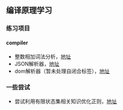 ## 编译原理学习

### 练习项目

#### compiler

+ 整数相加词法分析，[地址](https://github.com/goblin-pitcher/compiler-principle-tourist/tree/master/compiler/integer-calculation)
+ JSON解析器，[地址](https://github.com/goblin-pitcher/compiler-principle-tourist/tree/master/compiler/JSON-parser)
+ dom解析器（暂未处理自闭合标签），[地址](https://github.com/goblin-pitcher/compiler-principle-tourist/tree/master/compiler/dom-parser)



### 一些尝试

+ 尝试利用有限状态集相关知识优化正则，[地址](https://github.com/goblin-pitcher/compiler-principle-tourist/blob/master/experiment/%E6%AD%A3%E5%88%99%E4%BC%98%E5%8C%96%E7%9A%84%E5%B0%9D%E8%AF%95.md)